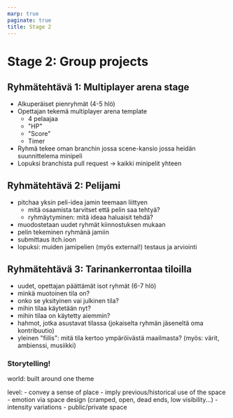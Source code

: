 ```yaml
---
marp: true
paginate: true
title: Stage 2
---
```

<!-- headingDivider: 3 -->
<!-- class: invert -->

# Stage 2: Group projects

## Ryhmätehtävä 1: Multiplayer arena stage
<!-- _backgroundColor: #257179 -->
* Alkuperäiset pienryhmät (4-5 hlö)
* Opettajan tekemä multiplayer arena template
  * 4 pelaajaa
  * "HP"
  * "Score"
  * Timer
* Ryhmä tekee oman branchin jossa scene-kansio jossa heidän suunnittelema minipeli
* Lopuksi branchista pull request -> kaikki minipelit yhteen

## Ryhmätehtävä 2: Pelijami
<!-- _backgroundColor: #257179 -->

* pitchaa yksin peli-idea jamin teemaan liittyen
  * mitä osaamista tarvitset että pelin saa tehtyä?
  * ryhmäytyminen: mitä ideaa haluaisit tehdä?
* muodostetaan uudet ryhmät kiinnostuksen mukaan
* pelin tekeminen ryhmänä jamiin
* submittaus itch.ioon
* lopuksi: muiden jamipelien (myös external!) testaus ja arviointi

## Ryhmätehtävä 3: Tarinankerrontaa tiloilla
<!-- _backgroundColor: #257179 -->

* uudet, opettajan päättämät isot ryhmät (6-7 hlö)
* minkä muotoinen tila on?
* onko se yksityinen vai julkinen tila?
* mihin tilaa käytetään nyt?
* mihin tilaa on käytetty aiemmin?
* hahmot, jotka asustavat tilassa (jokaiselta ryhmän jäseneltä oma kontribuutio)
* yleinen "fiilis": mitä tila kertoo ympäröivästä maailmasta? (myös: värit, ambienssi, musiikki)


### Storytelling!

world: built around one theme

level: 
	- convey a sense of place 
	- imply previous/historical use of the space
	- emotion via space design (cramped, open, dead ends, low visibility...)
	- intensity variations 
	- public/private space